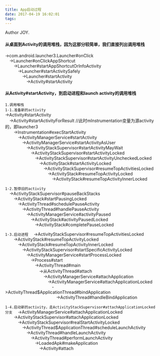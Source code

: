 ```yaml
---
title: App启动过程
date: 2017-04-19 16:02:01
tags:
---
```


Author JOY.
<!-- excerpt -->

#### 从桌面到Activity的调用堆栈，因为这部分较简单，我们直接列出调用堆栈
->com.android.launcher3.Launcher#onClick   
&emsp;->Launcher#onClickAppShortcut   
&emsp;&emsp;->Launcher#startAppShortcutOrInfoActivity   
&emsp;&emsp;&emsp;->Launcher#startActivitySafely   
&emsp;&emsp;&emsp;&emsp;->Launcher#startActivity   
&emsp;&emsp;&emsp;&emsp;&emsp;->Activity#startActivity

#### 从Activity#startActivity，到启动进程和launch activity的调用堆栈   
`1.调用堆栈`      
`1-1.准备新的activity`  
->Activity#startActivity   
&emsp;->Activity#startActivityForResult  //此时mInstrumentation变量为源activity的，即launcher3   
&emsp;&emsp;->Instrumentation#execStartActivity   
&emsp;&emsp;&emsp;->ActivityManagerService#startActivity   
&emsp;&emsp;&emsp;&emsp;->ActivityManagerService#startActivityAsUser   
&emsp;&emsp;&emsp;&emsp;&emsp;->ActivityStackSupervisor#startActivityMayWait   
&emsp;&emsp;&emsp;&emsp;&emsp;&emsp;->ActivityStackSupervisor#startActivityLocked   
&emsp;&emsp;&emsp;&emsp;&emsp;&emsp;&emsp;->ActivityStackSupervisor#startActivityUncheckedLocked   
&emsp;&emsp;&emsp;&emsp;&emsp;&emsp;&emsp;&emsp;->ActivityStack#startActivityLocked   
&emsp;&emsp;&emsp;&emsp;&emsp;&emsp;&emsp;&emsp;&emsp;->ActivityStackSupervisor#resumeTopActivitiesLocked   
&emsp;&emsp;&emsp;&emsp;&emsp;&emsp;&emsp;&emsp;&emsp;&emsp;->ActivityStack#resumeTopActivityLocked   
&emsp;&emsp;&emsp;&emsp;&emsp;&emsp;&emsp;&emsp;&emsp;&emsp;&emsp;->ActivityStack#resumeTopActivityInnerLocked  

`1-2.暂停旧的activity`   
&emsp;->ActivityStackSupervisor#pauseBackStacks   
&emsp;&emsp;->ActivityStack#startPausingLocked     
&emsp;&emsp;&emsp;->ActivityThread#schedulePauseActivity   
&emsp;&emsp;&emsp;&emsp;->ActivityThread#handlePauseActivity   
&emsp;&emsp;&emsp;&emsp;&emsp;->ActivityManagerService#activityPaused   
&emsp;&emsp;&emsp;&emsp;&emsp;&emsp;->ActivityStack#activityPausedLocked   
&emsp;&emsp;&emsp;&emsp;&emsp;&emsp;&emsp;->ActivityStack#completePauseLocked   

`1-3.启动进程`
&emsp;->ActivityStackSupervisor#resumeTopActivitiesLocked   
&emsp;&emsp;->ActivityStack#resumeTopActivityLocked   
&emsp;&emsp;&emsp;->ActivityStack#resumeTopActivityInnerLocked   
&emsp;&emsp;&emsp;&emsp;->ActivityStackSupervisor#startSpecificActivityLocked   
&emsp;&emsp;&emsp;&emsp;&emsp;->ActivityManagerService#startProcessLocked   
&emsp;&emsp;&emsp;&emsp;&emsp;&emsp;->Process#start   
&emsp;&emsp;&emsp;&emsp;&emsp;&emsp;&emsp;->ActivityThread#main   
&emsp;&emsp;&emsp;&emsp;&emsp;&emsp;&emsp;&emsp;->从ActivityThread#attach   
&emsp;&emsp;&emsp;&emsp;&emsp;&emsp;&emsp;&emsp;&emsp;->ActivityManagerService#attachApplication   
&emsp;&emsp;&emsp;&emsp;&emsp;&emsp;&emsp;&emsp;&emsp;&emsp;->ActivityManagerService#attachApplicationLocked    
&emsp;&emsp;&emsp;&emsp;&emsp;&emsp;&emsp;&emsp;&emsp;&emsp;&emsp;->ActivityThread$ApplicationThread#bindApplication     
&emsp;&emsp;&emsp;&emsp;&emsp;&emsp;&emsp;&emsp;&emsp;&emsp;&emsp;&emsp;->ActivityThread#handleBindApplication    

`1-4.启动新的activity，走ActivityStackSupervisor#attachApplicationLocked分支`
&emsp;->ActivityManagerService#attachApplicationLocked   
&emsp;&emsp;->ActivityStackSupervisor#attachApplicationLocked   
&emsp;&emsp;&emsp;->ActivityStackSupervisor#realStartActivityLocked   
&emsp;&emsp;&emsp;&emsp;->ActivityThread$ApplicationThread#scheduleLaunchActivity   
&emsp;&emsp;&emsp;&emsp;&emsp;->ActivityThread#handleLaunchActivity   
&emsp;&emsp;&emsp;&emsp;&emsp;&emsp;->ActivityThread#performLaunchActivity   
&emsp;&emsp;&emsp;&emsp;&emsp;&emsp;&emsp;->LoadedApk#makeApplication   
&emsp;&emsp;&emsp;&emsp;&emsp;&emsp;&emsp;&emsp;->Activity#attach   
